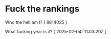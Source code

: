 # Fuck the rankings

Who the hell am I?
{ 8814025 }

What fucking year is it?
[ 2025-02-04T11:03:20Z ]
